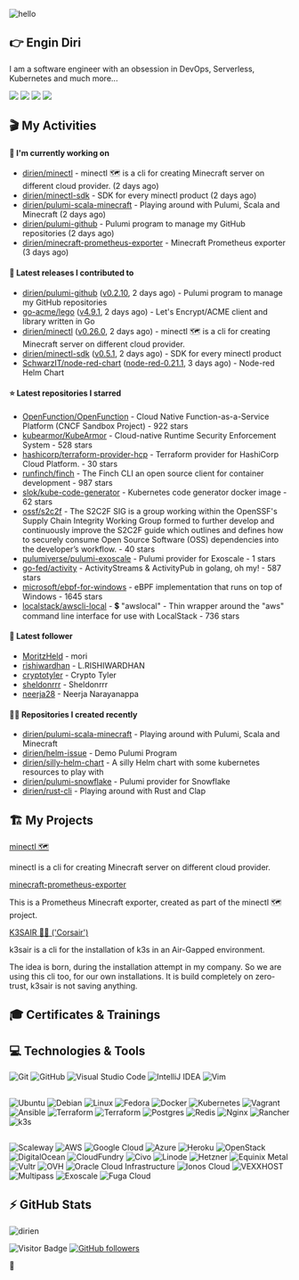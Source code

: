 ![hello](https://media.giphy.com/media/3ornk57KwDXf81rjWM/giphy.gif)

## 👉 Engin Diri

I am a software engineer with an obsession in DevOps, Serverless, Kubernetes and much more...

[![](https://img.shields.io/badge/-@__ediri-%231DA1F2?style=for-the-badge&logo=twitter&logoColor=ffffff)](https://twitter.com/_ediri)
[![](https://img.shields.io/badge/-@dirien-%23181717?style=for-the-badge&logo=github)](https://github.com/dirien)
[![](https://img.shields.io/badge/-@__ediri-E4405F?style=for-the-badge&logo=instagram&logoColor=white)](https://www.instagram.com/_ediri/)
[![](https://img.shields.io/badge/dirien-003366?style=for-the-badge&logo=linuxfoundation&logoColor=white)](https://openprofile.dev/profile/dirien)

## 🎬 My Activities

#### 👷 I'm currently working on

- [dirien/minectl](https://github.com/dirien/minectl) - minectl 🗺  is a cli for creating Minecraft server on different cloud provider. (2 days ago)
- [dirien/minectl-sdk](https://github.com/dirien/minectl-sdk) - SDK for every minectl product (2 days ago)
- [dirien/pulumi-scala-minecraft](https://github.com/dirien/pulumi-scala-minecraft) - Playing around with Pulumi, Scala and Minecraft (2 days ago)
- [dirien/pulumi-github](https://github.com/dirien/pulumi-github) - Pulumi program to manage my GitHub repositories (2 days ago)
- [dirien/minecraft-prometheus-exporter](https://github.com/dirien/minecraft-prometheus-exporter) - Minecraft Prometheus exporter (3 days ago)

#### 🚀 Latest releases I contributed to

- [dirien/pulumi-github](https://github.com/dirien/pulumi-github) ([v0.2.10](https://github.com/dirien/pulumi-github/releases/tag/v0.2.10), 2 days ago) - Pulumi program to manage my GitHub repositories
- [go-acme/lego](https://github.com/go-acme/lego) ([v4.9.1](https://github.com/go-acme/lego/releases/tag/v4.9.1), 2 days ago) - Let&#39;s Encrypt/ACME client and library written in Go
- [dirien/minectl](https://github.com/dirien/minectl) ([v0.26.0](https://github.com/dirien/minectl/releases/tag/v0.26.0), 2 days ago) - minectl 🗺  is a cli for creating Minecraft server on different cloud provider.
- [dirien/minectl-sdk](https://github.com/dirien/minectl-sdk) ([v0.5.1](https://github.com/dirien/minectl-sdk/releases/tag/v0.5.1), 2 days ago) - SDK for every minectl product
- [SchwarzIT/node-red-chart](https://github.com/SchwarzIT/node-red-chart) ([node-red-0.21.1](https://github.com/SchwarzIT/node-red-chart/releases/tag/node-red-0.21.1), 3 days ago) - Node-red Helm Chart

#### ⭐ Latest repositories I starred

- [OpenFunction/OpenFunction](https://github.com/OpenFunction/OpenFunction) - Cloud Native Function-as-a-Service Platform (CNCF Sandbox Project) - 922 stars
- [kubearmor/KubeArmor](https://github.com/kubearmor/KubeArmor) - Cloud-native Runtime Security Enforcement System - 528 stars
- [hashicorp/terraform-provider-hcp](https://github.com/hashicorp/terraform-provider-hcp) - Terraform provider for HashiCorp Cloud Platform. - 30 stars
- [runfinch/finch](https://github.com/runfinch/finch) - The Finch CLI an open source client for container development - 987 stars
- [slok/kube-code-generator](https://github.com/slok/kube-code-generator) - Kubernetes code generator docker image - 62 stars
- [ossf/s2c2f](https://github.com/ossf/s2c2f) - The S2C2F SIG is a group working within the OpenSSF&#39;s Supply Chain Integrity Working Group formed to further develop and continuously improve the S2C2F guide which outlines and defines how to securely consume Open Source Software (OSS) dependencies into the developer’s workflow.  - 40 stars
- [pulumiverse/pulumi-exoscale](https://github.com/pulumiverse/pulumi-exoscale) - Pulumi provider for Exoscale - 1 stars
- [go-fed/activity](https://github.com/go-fed/activity) - ActivityStreams &amp; ActivityPub in golang, oh my! - 587 stars
- [microsoft/ebpf-for-windows](https://github.com/microsoft/ebpf-for-windows) - eBPF implementation that runs on top of Windows - 1645 stars
- [localstack/awscli-local](https://github.com/localstack/awscli-local) - 💲  &#34;awslocal&#34; - Thin wrapper around the &#34;aws&#34; command line interface for use with LocalStack - 736 stars

#### 👥 Latest follower

- [MoritzHeld](https://github.com/MoritzHeld) - mori
- [rishiwardhan](https://github.com/rishiwardhan) - L.RISHIWARDHAN
- [cryptotyler](https://github.com/cryptotyler) - Crypto Tyler
- [sheldonrrr](https://github.com/sheldonrrr) - Sheldonrrr
- [neerja28](https://github.com/neerja28) - Neerja Narayanappa

#### 👨‍💻 Repositories I created recently

- [dirien/pulumi-scala-minecraft](https://github.com/dirien/pulumi-scala-minecraft) - Playing around with Pulumi, Scala and Minecraft
- [dirien/helm-issue](https://github.com/dirien/helm-issue) - Demo Pulumi Program 
- [dirien/silly-helm-chart](https://github.com/dirien/silly-helm-chart) - A silly Helm chart with some kubernetes resources to play with
- [dirien/pulumi-snowflake](https://github.com/dirien/pulumi-snowflake) - Pulumi provider for Snowflake
- [dirien/rust-cli](https://github.com/dirien/rust-cli) - Playing around with Rust and Clap


## 🏗️ My Projects
[minectl 🗺](https://github.com/dirien/minectl)

minectl is a cli for creating Minecraft server on different cloud provider.

[minecraft-prometheus-exporter](https://github.com/dirien/minecraft-prometheus-exporter)

This is a Prometheus Minecraft exporter, created as part of the minectl 🗺 project.

[K3SAIR 🏴‍☠️️ ('Corsair')](https://github.com/dirien/k3sair-cli)

k3sair is a cli for the installation of k3s in an Air-Gapped environment.

The idea is born, during the installation attempt in my company. So we are using this cli too, for our own
installations. It is build completely on zero-trust, k3sair is not saving anything.

## 🎓 Certificates & Trainings

<!--START_SECTION:badges-->
<!--END_SECTION:badges-->

## 💻 Technologies & Tools

![Git](https://img.shields.io/badge/git-%23F05033.svg?style=for-the-badge&logo=git&logoColor=white)
![GitHub](https://img.shields.io/badge/github-%23121011.svg?style=for-the-badge&logo=github&logoColor=white)
![Visual Studio Code](https://img.shields.io/badge/VisualStudioCode-0078d7.svg?style=for-the-badge&logo=visual-studio-code&logoColor=white)
![IntelliJ IDEA](https://img.shields.io/badge/IntelliJIDEA-000000.svg?style=for-the-badge&logo=intellij-idea&logoColor=white)
![Vim](https://img.shields.io/badge/VIM-%2311AB00.svg?style=for-the-badge&logo=vim&logoColor=white)

##

![Ubuntu](https://img.shields.io/badge/Ubuntu-E95420?style=for-the-badge&logo=ubuntu&logoColor=white)
![Debian](https://img.shields.io/badge/Debian-D70A53?style=for-the-badge&logo=debian&logoColor=white)
![Linux](https://img.shields.io/badge/Linux-FCC624?style=for-the-badge&logo=linux&logoColor=black)
![Fedora](https://img.shields.io/badge/Fedora-294172?style=for-the-badge&logo=fedora&logoColor=white)
![Docker](https://img.shields.io/badge/docker-0db7ed.svg?style=for-the-badge&logo=docker&logoColor=white)
![Kubernetes](https://img.shields.io/badge/kubernetes-326ce5.svg?style=for-the-badge&logo=kubernetes&logoColor=white)
![Vagrant](https://img.shields.io/badge/vagrant-1563FF.svg?style=for-the-badge&logo=vagrant&logoColor=white)
![Ansible](https://img.shields.io/badge/ansible-1A1918.svg?style=for-the-badge&logo=ansible&logoColor=white)
![Terraform](https://img.shields.io/badge/terraform-5835CC.svg?style=for-the-badge&logo=terraform&logoColor=white)
![Terraform](https://img.shields.io/badge/pulumi-8A3391.svg?style=for-the-badge&logo=pulumi&logoColor=white)
![Postgres](https://img.shields.io/badge/postgres-316192.svg?style=for-the-badge&logo=postgresql&logoColor=white)
![Redis](https://img.shields.io/badge/redis-DD0031.svg?style=for-the-badge&logo=redis&logoColor=white)
![Nginx](https://img.shields.io/badge/nginx-009639.svg?style=for-the-badge&logo=nginx&logoColor=white)
![Rancher](https://img.shields.io/badge/rancher-0075A8.svg?style=for-the-badge&logo=rancher&logoColor=white)
![k3s](https://img.shields.io/badge/k3s-FFC61C.svg?style=for-the-badge&logo=&logoColor=white)

##

![Scaleway](https://img.shields.io/badge/SCALEWAY-4f0599.svg?style=for-the-badge&logo=scaleway&logoColor=white)
![AWS](https://img.shields.io/badge/AWS-FF9900.svg?style=for-the-badge&logo=amazon-aws&logoColor=white)
![Google Cloud](https://img.shields.io/badge/GoogleCloud-4285F4.svg?style=for-the-badge&logo=google-cloud&logoColor=white)
![Azure](https://img.shields.io/badge/azure-0078D4.svg?style=for-the-badge&logo=microsoft-azure&logoColor=white)
![Heroku](https://img.shields.io/badge/heroku-430098.svg?style=for-the-badge&logo=heroku&logoColor=white)
![OpenStack](https://img.shields.io/badge/Openstack-f01742.svg?style=for-the-badge&logo=openstack&logoColor=white)
![DigitalOcean](https://img.shields.io/badge/DigitalOcean-0080FF.svg?style=for-the-badge&logo=DigitalOcean&logoColor=white)
![CloudFundry](https://img.shields.io/badge/CloudFoundry-0C9ED5.svg?style=for-the-badge&logo=cloudfoundry&logoColor=white)
![Civo](https://img.shields.io/badge/civo-239DFF.svg?style=for-the-badge&logo=civo&logoColor=white)
![Linode](https://img.shields.io/badge/linode-00A95C?style=for-the-badge&logo=linode&logoColor=white)
![Hetzner](https://img.shields.io/badge/hetzner-d50c2d?style=for-the-badge&logo=hetzner&logoColor=white)
![Equinix Metal](https://img.shields.io/badge/equinix--metal-d10810?style=for-the-badge&logo=equinixmetal&logoColor=white)
![Vultr](https://img.shields.io/badge/vultr-007BFC?style=for-the-badge&logo=vultr&logoColor=white)
![OVH](https://img.shields.io/badge/ovh-123F6D?style=for-the-badge&logo=ovh&logoColor=white)
![Oracle Cloud Infrastructure](https://img.shields.io/badge/Oracle_Cloud_Infrastructure-F80000?style=for-the-badge&logo=oracle&logoColor=white)
![Ionos Cloud](https://img.shields.io/badge/ionos--cloud-003D8F?style=for-the-badge&logo=ionos&logoColor=white)
![VEXXHOST](https://img.shields.io/badge/VEXXHOST-2A1659?style=for-the-badge&logo=vexxhost&logoColor=white)
![Multipass](https://img.shields.io/badge/Multipass-E95420?style=for-the-badge&logo=ubuntu&logoColor=white)
![Exoscale](https://img.shields.io/badge/Exoscale-DA291C?style=for-the-badge&logo=exoscale&logoColor=white)
![Fuga Cloud](https://img.shields.io/badge/fuga_cloud-242F4B?style=for-the-badge&logo=fugacloud&logoColor=white)

## ⚡ GitHub Stats

![dirien](https://github-readme-stats.vercel.app/api?username=dirien&show_icons=true&count_private=true&theme=dracula)

![Visitor Badge](https://visitor-badge.laobi.icu/badge?page_id=dirien)
[![GitHub followers](https://img.shields.io/github/followers/dirien.svg?style=social&label=Follow&maxAge=2592000)](https://github.com/dirien?tab=followers)

🧿
